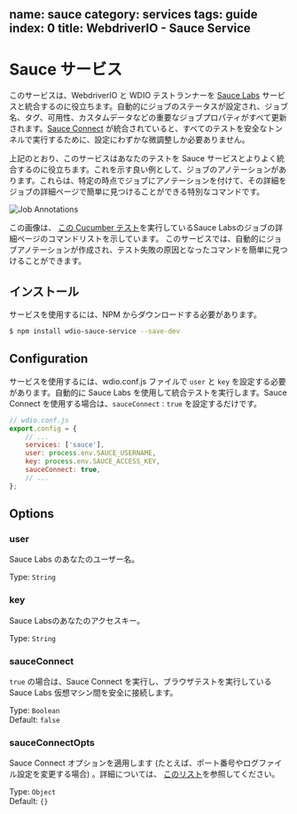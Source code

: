 name: sauce
category: services
tags: guide
index: 0
title: WebdriverIO - Sauce Service
---

Sauce サービス
==============

このサービスは、WebdriverIO と WDIO テストランナーを [Sauce Labs](https://saucelabs.com/) サービスと統合するのに役立ちます。自動的にジョブのステータスが設定され、ジョブ名、タグ、可用性、カスタムデータなどの重要なジョブプロパティがすべて更新されます。[Sauce Connect](https://wiki.saucelabs.com/display/DOCS/Sauce+Connect+Proxy) が統合されていると、すべてのテストを安全なトンネルで実行するために、設定にわずかな微調整しか必要ありません。

上記のとおり、このサービスはあなたのテストを Sauce サービスとよりよく統合するのに役立ちます。これを示す良い例として、ジョブのアノテーションがあります。これらは、特定の時点でジョブにアノテーションを付けて、その詳細をジョブの詳細ページで簡単に見つけることができる特別なコマンドです。

![Job Annotations](http://www.christian-bromann.com/a.png "Job Annotations")

この画像は、 [この Cucumber テスト](https://github.com/webdriverio/webdriverio/blob/master/examples/wdio/runner-specs/cucumber/features/my-feature.feature)を実行しているSauce Labsのジョブの詳細ページのコマンドリストを示しています。 このサービスでは、自動的にジョブアノテーションが作成され、テスト失敗の原因となったコマンドを簡単に見つけることができます。

## インストール

サービスを使用するには、NPM からダウンロードする必要があります。

```sh
$ npm install wdio-sauce-service --save-dev
```

## Configuration

サービスを使用するには、wdio.conf.js ファイルで `user` と `key` を設定する必要があります。自動的に Sauce Labs を使用して統合テストを実行します。Sauce Connect を使用する場合は、`sauceConnect：true` を設定するだけです。

```js
// wdio.conf.js
export.config = {
    // ...
    services: ['sauce'],
    user: process.env.SAUCE_USERNAME,
    key: process.env.SAUCE_ACCESS_KEY,
    sauceConnect: true,
    // ...
};
```

## Options

### user
Sauce Labs のあなたのユーザー名。

Type: `String`

### key
Sauce Labsのあなたのアクセスキー。

Type: `String`

### sauceConnect
`true` の場合は、Sauce Connect を実行し、ブラウザテストを実行している Sauce Labs 仮想マシン間を安全に接続します。

Type: `Boolean`<br>
Default: `false`

### sauceConnectOpts
Sauce Connect オプションを適用します (たとえば、ポート番号やログファイル設定を変更する場合) 。詳細については、 [このリスト](https://github.com/bermi/sauce-connect-launcher#advanced-usage)を参照してください。

Type: `Object`<br>
Default: `{}`
